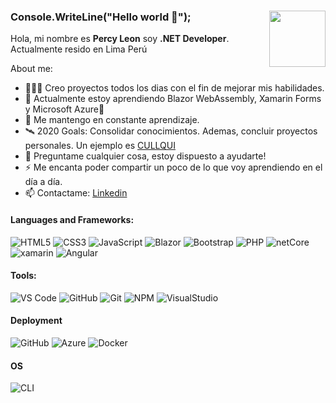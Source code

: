 ### Console.WriteLine("Hello world 👋"); <img src="https://challengepost-s3-challengepost.netdna-ssl.com/photos/production/software_photos/000/456/275/datas/original.gif" width="90" align="right"/>

Hola, mi nombre es **Percy Leon** soy **.NET Developer**. Actualmente resido en Lima Perú

About me:

- 👨🏽‍💻 Creo proyectos todos los dias con el fin de mejorar mis habilidades.
- 🌱 Actualmente estoy aprendiendo Blazor WebAssembly, Xamarin Forms y Microsoft Azure💚
- 💬 Me mantengo en constante aprendizaje.
- 🛰 2020 Goals: Consolidar conocimientos. Ademas, concluir proyectos personales. Un ejemplo es [CULLQUI](https://cullqui.com)
- 💬 Preguntame cualquier cosa, estoy dispuesto a ayudarte!
- ⚡  Me encanta poder compartir un poco de lo que voy aprendiendo en el día a día.
- 📫 Contactame: [Linkedin](https://www.linkedin.com/in/percy-luis-leon-lucas/)


#### Languages and Frameworks:

![HTML5](https://img.shields.io/badge/-HTML5-%23E44D27?style=flat-square&logo=html5&logoColor=ffffff)
![CSS3](https://img.shields.io/badge/-CSS3-%231572B6?style=flat-square&logo=css3)
![JavaScript](https://img.shields.io/badge/-JavaScript-f7df1e?style=flat-square&logo=javascript&logoColor=white)
![Blazor](https://img.shields.io/badge/-Blazor-blue?logo=wasm)
![Bootstrap](https://img.shields.io/badge/-Bootstrap-563D7C?style=flat-square&logo=bootstrap)
![PHP](https://img.shields.io/badge/-PHP-green?logo=php&logoColor=white)
![netCore](https://img.shields.io/badge/-.Net%20Core-blue?logo=c-sharp)
![xamarin](https://img.shields.io/badge/-Xamarin%20Forms-green?logo=xamarin&logoColor=white)
![Angular](https://img.shields.io/badge/-Angular-red?logo=angular)

#### Tools:

![VS Code](http://img.shields.io/badge/-VS%20Code-007ACC?style=flat-square&logo=visual-studio-code&logoColor=ffffff)
![GitHub](https://img.shields.io/badge/-GitHub-181717?style=flat-square&logo=github)
![Git](https://img.shields.io/badge/-Git-%23F05032?style=flat-square&logo=git&logoColor=ffffff)
![NPM](https://img.shields.io/badge/-NPM-cb3837?style=flat-square&logo=npm&logoColor=ffffff)
![VisualStudio](https://img.shields.io/badge/-Visual%20Studio%202019-blue?logo=visual-studio)

#### Deployment

![GitHub](https://img.shields.io/badge/-GitHub%20Pages-181717?style=flat-square&logo=github)
![Azure](https://img.shields.io/badge/Microsoft%20Azure-blue?logo=microsoft-azure&logoColor=white)
![Docker](http://img.shields.io/badge/-VS%20Code-007ACC?style=flat-square&logo=docker&logoColor=ffffff)

#### OS

![CLI](http://img.shields.io/badge/-Windows-007ACC?style=flat-square&logo=windows&logoColor=ffffff)
